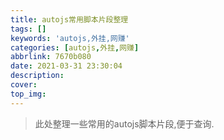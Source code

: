 ```yaml
---
title: autojs常用脚本片段整理
tags: []
keywords: 'autojs,外挂,网赚'
categories: [autojs,外挂,网赚]
abbrlink: 7670b080
date: 2021-03-31 23:30:04
description:
cover:
top_img:
---
```


> 此处整理一些常用的autojs脚本片段,便于查询.

